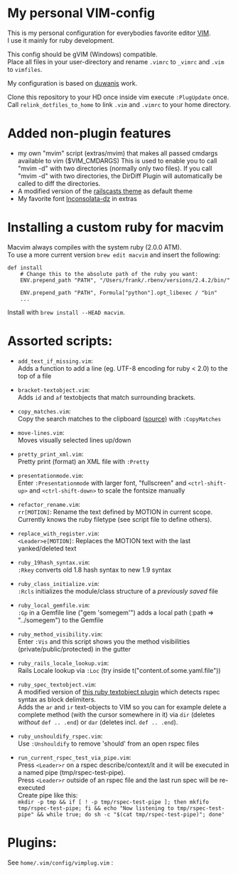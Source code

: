# My personal VIM-config

This is my personal configuration for everybodies favorite editor [VIM](http://code.google.com/p/macvim/).  
I use it mainly for ruby development.

This config should be gVIM (Windows) compatible.  
Place all files in your user-directory and rename `.vimrc` to `_vimrc` and `.vim` to `vimfiles`.

My configuration is based on [duwanis](https://github.com/duwanis/vim_config) work.

Clone this repository to your HD once inside vim execute `:PlugUpdate` once.
Call `relink_dotfiles_to_home` to link `.vim` and `.vimrc` to your home directory.

# Added non-plugin features
+ my own "mvim" script (extras/mvim) that makes all passed cmdargs available to vim ($VIM_CMDARGS)
  This is used to enable you to call "mvim -d" with two directories (normally only two files).
  If you call "mvim -d" with two directories, the DirDiff Plugin will automatically be called to diff the directories.
+ A modified version of the [railscasts theme](https://github.com/jpo/vim-railscasts-theme) as default theme
+ My favorite font [Inconsolata-dz](http://nodnod.net/2009/feb/12/adding-straight-single-and-double-quotes-inconsola/) in extras

# Installing a custom ruby for macvim
Macvim always compiles with the system ruby (2.0.0 ATM).  
To use a more current version `brew edit macvim` and insert the following:

```
def install
    # Change this to the absolute path of the ruby you want:
    ENV.prepend_path "PATH", "/Users/frank/.rbenv/versions/2.4.2/bin/"
    
    ENV.prepend_path "PATH", Formula["python"].opt_libexec / "bin"
    ...
```
Install with `brew install --HEAD macvim`.

# Assorted scripts:
- `add_text_if_missing.vim`:  
  Adds a function to add a line (eg. UTF-8 encoding for ruby < 2.0) to the top of a file

- `bracket-textobject.vim`:  
  Adds `id` and `af` textobjects that match surrounding brackets.

- `copy_matches.vim`:  
  Copy the search matches to the clipboard ([source](http://vim.wikia.com/wiki/Copy_the_search_results_into_clipboard)) with `:CopyMatches`

- `move-lines.vim`:  
  Moves visually selected lines up/down 

- `pretty_print_xml.vim`:  
  Pretty print (format) an XML file with `:Pretty`

- `presentationmode.vim`:  
  Enter `:Presentationmode` with larger font, "fullscreen" and `<ctrl-shift-up>` and `<ctrl-shift-down>` to scale the fontsize manually

- `refactor_rename.vim`:  
  `rr[MOTION]`: Rename the text defined by MOTION in current scope. Currently knows the ruby filetype (see script file to define others).

- `replace_with_register.vim`:  
  `<Leader>e[MOTION]`: Replaces the MOTION text with the last yanked/deleted text

- `ruby_19hash_syntax.vim`:  
  `:Rkey` converts old 1.8 hash syntax to new 1.9 syntax

- `ruby_class_initialize.vim`:  
  `:Rcls` initializes the module/class structure of a *previously saved* file

- `ruby_local_gemfile.vim`:  
  `:Gp` in a Gemfile line ("gem 'somegem'") adds a local path (:path => "../somegem") to the Gemfile

- `ruby_method_visibility.vim`:  
  Enter `:Vis` and this script shows you the method visibilities (private/public/protected) in the gutter

- `ruby_rails_locale_lookup.vim`:  
  Rails Locale lookup via `:Loc` (try inside t("content.of.some.yaml.file"))

- `ruby_spec_textobject.vim`:  
  A modified version of [this ruby textobject plugin](https://github.com/nelstrom/vim-textobj-rubyblock) which detects rspec syntax as block delimiters.  
  Adds the `ar` and `ir` text-objects to VIM so you can for example delete a complete method (with the cursor somewhere in it) via `dir` (deletes _without_ `def .. .end`) or `dar` (deletes incl. `def .. .end`).

- `ruby_unshouldify_rspec.vim`:  
  Use `:Unshouldify` to remove 'should' from an open rspec files

- `run_current_rspec_test_via_pipe.vim`:  
  Press `<Leader>r` on a rspec describe/context/it and it will be executed in a named pipe (tmp/rspec-test-pipe).  
  Press `<Leader>r` outside of an rspec file and the last run spec will be re-executed  
  Create pipe like this:  
 `mkdir -p tmp && if [ ! -p tmp/rspec-test-pipe ]; then mkfifo tmp/rspec-test-pipe; fi && echo "Now listening to tmp/rspec-test-pipe" && while true; do sh -c "$(cat tmp/rspec-test-pipe)"; done'`

# Plugins:

See `home/.vim/config/vimplug.vim` :

